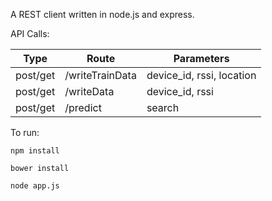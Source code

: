 A REST client written in node.js and express.

API Calls:


| Type | Route | Parameters |
| ---  | ---   | ---        |
| post/get | /writeTrainData | device_id, rssi, location |
| post/get | /writeData | device_id, rssi |
| post/get | /predict | search |

To run:

`npm install`

`bower install`

`node app.js`
